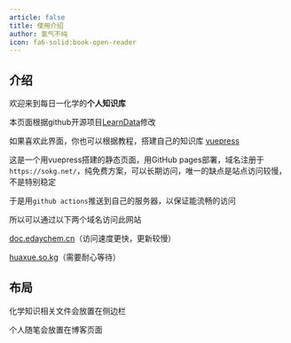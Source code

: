 ```yaml
---
article: false
title: 使用介绍
author: 氢气不纯
icon: fa6-solid:book-open-reader
---
```


## 介绍

欢迎来到每日一化学的**个人知识库**

本页面根据github开源项目[LearnData](https://github.com/rockbenben/LearnData)修改

如果喜欢此界面，你也可以根据教程，搭建自己的知识库 [vuepress](https://vuepress.github.io/zh/)

这是一个用vuepress搭建的静态页面，用GitHub pages部署，域名注册于`https://sokg.net/`，纯免费方案，可以长期访问，唯一的缺点是站点访问较慢，不是特别稳定

于是用`github actions`推送到自己的服务器，以保证能流畅的访问

所以可以通过以下两个域名访问此网站

[doc.edaychem.cn](https://doc.edaychem.cn/)（访问速度更快，更新较慢）

[huaxue.so.kg](https://huaxue.so.kg/)（需要耐心等待）

## 布局

化学知识相关文件会放置在侧边栏

个人随笔会放置在博客页面


